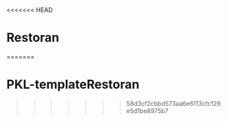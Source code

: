 <<<<<<< HEAD
# Restoran
=======
# PKL-templateRestoran
>>>>>>> 58d3cf2cbbd573aa6e6113cfc126e5d1be8975b7
